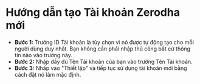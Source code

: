 # **Hướng dẫn tạo Tài khoản Zerodha mới**
- **Bước 1:** Trường ID Tài khoản là tùy chọn vì nó được tự động tạo cho mỗi người dùng duy nhất. Bạn không cần phải nhập thủ công bất cứ thông tin nào vào trường này.
- **Bước 2:** Nhập đầy đủ Tên Tài khoản của bạn vào trường Tên Tài khoản.
- **Bước 3:** Nhấp vào "Thiết lập" và tiếp tục sử dụng tài khoản mới bằng cách đặt nó làm mặc định.